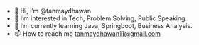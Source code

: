 - 👋 Hi, I’m @tanmaydhawan
- 👀 I’m interested in Tech, Problem Solving, Public Speaking.
- 🌱 I’m currently learning Java, Springboot, Business Analysis.
- 📫 How to reach me tanmaydhawan11@gmail.com


